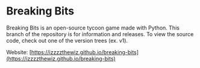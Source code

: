 # Breaking Bits
Breaking Bits is an open-source tycoon game made with Python. This branch of the repository is for information and releases. To view the source code, check out one of the version trees (ex. v1).

Website: [https://izzzzthewiz.github.io/breaking-bits](https://izzzzthewiz.github.io/breaking-bits)
